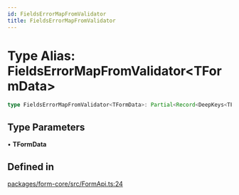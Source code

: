 ```yaml
---
id: FieldsErrorMapFromValidator
title: FieldsErrorMapFromValidator
---
```


# Type Alias: FieldsErrorMapFromValidator\<TFormData\>

```ts
type FieldsErrorMapFromValidator<TFormData>: Partial<Record<DeepKeys<TFormData>, ValidationErrorMap>>;
```

## Type Parameters

• **TFormData**

## Defined in

[packages/form-core/src/FormApi.ts:24](https://github.com/TanStack/form/blob/ab5a89b11f2af9f11c720387ff2da9e9d2b82764/packages/form-core/src/FormApi.ts#L24)
